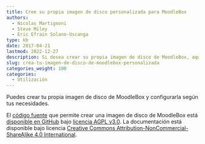 ```yaml
---
title: Cree su propia imagen de disco personalizada para MoodleBox
authors:
  - Nicolas Martignoni
  - Steve Miley
  - Eric Efrain Solano-Uscanga
type: kb
date: 2017-04-21
lastmod: 2022-12-27
description: Si desea crear su propia imagen de disco de MoodleBox, aquí tiene la información deseada
slug: crea-tu-imagen-de-disco-de-moodlebox-personalizada
categories_weight: 100
categories:
  - Utilización
---
```

Puedes crear tu propia imagen de disco de MoodleBox y configurarla según tus necesidades.

El [código fuente][1] que permite crear una imagen de disco de MoodleBox está [disponible en GitHub][1] bajo [licencia AGPL v3.0][2]. La documentación está disponible bajo licencia [Creative Commons Attribution-NonCommercial-ShareAlike 4.0 International][3].

 [1]: https://github.com/moodlebox/moodlebox
 [2]: https://www.gnu.org/licenses/agpl-3.0.en.html
 [3]: https://creativecommons.org/licenses/by-nc-sa/4.0/
